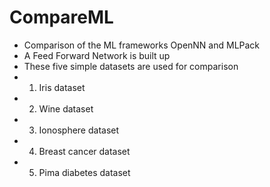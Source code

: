 # CompareML
   * Comparison of the ML frameworks OpenNN and MLPack
   * A Feed Forward Network is built up
   * These five simple datasets are used for comparison
   * 1. Iris dataset
   * 2. Wine dataset
   * 3. Ionosphere dataset
   * 4. Breast cancer dataset
   * 5. Pima diabetes dataset
